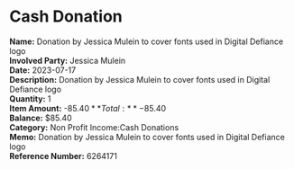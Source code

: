 # Cash Donation

**Name:** Donation by Jessica Mulein to cover fonts used in Digital Defiance logo  
**Involved Party:** Jessica Mulein  
**Date:** 2023-07-17  
**Description:** Donation by Jessica Mulein to cover fonts used in Digital Defiance logo  
**Quantity:** 1  
**Item Amount:** -$85.40  
**Total:** -$85.40  
**Balance:** $85.40  
**Category:** Non Profit Income:Cash Donations  
**Memo:** Donation by Jessica Mulein to cover fonts used in Digital Defiance logo  
**Reference Number:** 6264171  
